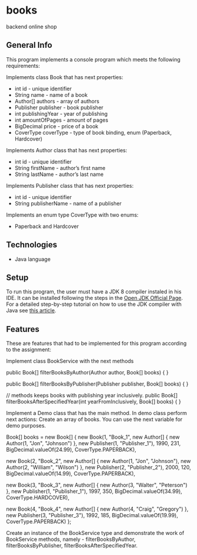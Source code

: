 # books
backend online shop

## General Info

This program implements a console program which meets the following requirements:

Implements class Book that has next properties:

- int id - unique identifier
- String name - name of a book
- Author[] authors - array of authors
- Publisher publisher - book publisher
- int publishingYear - year of publishing
- int amountOfPages - amount of pages
- BigDecimal price - price of a book
- CoverType coverType - type of book binding, enum (Paperback, Hardcover)

Implements Author class that has next properties:

- int id - unique identifier
- String firstName - author’s first name
- String lastName - author’s last name

Implements Publisher class that has next properties:

- int id - unique identifier
- String publisherName - name of a publisher

Implements an enum type CoverType with two enums: 

- Paperback and Hardcover


## Technologies

- Java language

## Setup

To run this program, the user must have a JDK 8 compiler instaled in his IDE. 
It can be installed following the steps in the [Open JDK Official Page](https://openjdk.java.net/install/). 
For a detailed step-by-step tutorial on how to use the JDK compiler with Java see [this article](https://docs.oracle.com/javame/config/cdc/cdc-opt-impl/ojmeec/1.1/developer/html/compiling.htm).

## Features

These are features that had to be implemented for this program according to the assignment:

Implement class BookService with the next methods

public Book[] filterBooksByAuthor(Author author, Book[] books) {
	<write your code here>
}

public Book[] filterBooksByPublisher(Publisher publisher, Book[] books) {
	<write your code here>
}

// methods keeps books with publishing year inclusively. 
public Book[] filterBooksAfterSpecifiedYear(int yearFromInclusively, Book[] books) {
	<write your code here>
}


Implement a Demo class that has the main method. In demo class perform next actions:
Create an array of books. You can use the next variable for demo purposes. 

Book[] books = new Book[] {
new Book(1, "Book_1", new Author[] { new Author(1, "Jon", "Johnson") }, new Publisher(1, "Publisher_1"), 1990, 231, BigDecimal.valueOf(24.99), CoverType.PAPERBACK),

new Book(2, "Book_2", new Author[] { new Author(1, "Jon", "Johnson"), new Author(2, "William", "Wilson") }, new Publisher(2, "Publisher_2"), 2000, 120, BigDecimal.valueOf(14.99), CoverType.PAPERBACK),

new Book(3, "Book_3", new Author[] { new Author(3, "Walter", "Peterson") }, new Publisher(1, "Publisher_1"), 1997, 350, BigDecimal.valueOf(34.99), CoverType.HARDCOVER),


new Book(4, "Book_4", new Author[] { new Author(4, "Craig", "Gregory") }, new Publisher(3, "Publisher_3"), 1992, 185, BigDecimal.valueOf(19.99), CoverType.PAPERBACK) };



Create an instance of the BookService type and demonstrate the work of BookService methods, namely - filterBooksByAuthor, filterBooksByPublisher, filterBooksAfterSpecifiedYear. 

